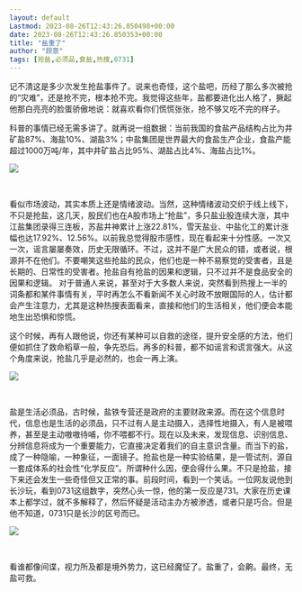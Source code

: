 ```yaml
---
layout: default
Lastmod: 2023-08-26T12:43:26.850498+00:00
date: 2023-08-26T12:43:26.850353+00:00
title: "盐重了"
author: "顾意"
tags: [抢盐,必须品,食盐,热搜,0731]
---
```


记不清这是多少次发生抢盐事件了。说来也奇怪，这个盐吧，历经了那么多次被抢的“灾难”，还是抢不完，根本抢不完。我觉得这些年，盐都要进化出人格了，撅起他那白亮亮的脸蛋骄傲地说：就喜欢看你们慌慌张张，抢不够又吃不完的样子。

科普的事情已经无需多讲了。就再说一组数据：当前我国的食盐产品结构占比为井矿盐87%、海盐10%、湖盐3%；中盐集团是世界最大的食盐生产企业，食盐产能超过1000万吨/年，其中井矿盐占比95%、湖盐占比4%、海盐占比1%。

![](https://images.weserv.nl/?url=https%3A//mmbiz.qpic.cn/mmbiz_jpg/XiblibEzy3oS93XRibPnxweHeFQek0zLah0xlfNVM8Ub8lwIfLq1OK8ibIIFxIBvBWichrj3JeRAyP69ylOWqlKSWDQ/640%3Fwx_fmt%3Djpeg)

​

看似市场波动，其实本质上还是情绪波动。当然，这种情绪波动交织于线上线下，不只是抢盐，这几天，股民们也在A股市场上“抢盐”，多只盐业股连续大涨，其中江盐集团录得三连板，苏盐井神累计上涨22.81%，雪天盐业、中盐化工的累计涨幅也达17.92%、12.56%。以前我总觉得股市感性，现在看起来十分性感。一次又一次，谣言屡屡奏效，历史无限循环。不过，这并不是广大民众的错，或者说，根源并不在他们。不要嘲笑这些抢盐的民众，他们也是一种不易察觉的受害者，且是长期的、日常性的受害者。抢盐自有抢盐的因果和逻辑，只不过并不是食品安全的因果和逻辑。 对于普通人来说，甚至对于大多数人来说，突然看到热搜上一半的词条都和某件事情有关，平时再怎么不看新闻不关心时政不放眼国际的人，估计都会产生注意力，尤其是这种热搜表面看来，直接和他们的生活相关，他们便会本能地生出恐惧和惊慌。

这个时候，再有人跟他说，你还有某种可以自救的途径，提升安全感的方法，他们便如抓住了救命稻草一般，争先恐后。再多的科普，都不如谣言和谎言强大。从这个角度来说，抢盐几乎是必然的，也会一再上演。

![](https://images.weserv.nl/?url=https%3A//mmbiz.qpic.cn/mmbiz_jpg/XiblibEzy3oS93XRibPnxweHeFQek0zLah0WkZGjPgCC1zDvAsn78rtzdf5IBvcV5beck6lHHCPs3cZ4OnVaJGS2A/640%3Fwx_fmt%3Djpeg)

​

盐是生活必须品，古时候，盐铁专营还是政府的主要财政来源。而在这个信息时代，信息也是生活的必须品，只不过有人是主动摄入，选择性地摄入，有人是被喂养，甚至是主动嗷嗷待哺，你不喂都不行。现在以及未来，发现信息、识别信息、分辨信息将成为一个重要能力，它直接决定着我们的自主意识含量。 ​​​而当下的盐，成了一种隐喻，一种象征，一面镜子。抢盐也是一种实验结果，是一管试剂，源自一套成体系的社会性“化学反应”。所谓种什么因，便会得什么果。不只是抢盐，接下来还会发生一些奇怪但又正常的事。前段时间，看到一个笑话。一位网友说他到长沙玩，看到0731这组数字，突然心头一惊，他的第一反应是731。大家在历史课本上都学过，就不多解释了，然后怀疑是活动主办方被渗透，或者只是巧合。但是他不知道，0731只是长沙的区号而已。

![](https://images.weserv.nl/?url=https%3A//mmbiz.qpic.cn/mmbiz_jpg/XiblibEzy3oS93XRibPnxweHeFQek0zLah0ib5olhSiaCkAlZ2wcfcib2jp5xDeNFjakUnFUCJAvK4DJ5HO4Oic5kcrHQ/640%3Fwx_fmt%3Djpeg)

​

看谁都像间谍，视力所及都是境外势力，这已经魔怔了。盐重了，会齁。最终，无盐可救。

